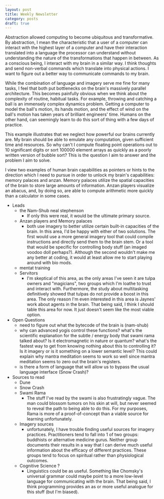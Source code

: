 ```yaml
---
layout: post
title: Weekly Newsletter
category: posts
draft: true
---
```

Abstraction allowed computing to become ubiquitous and transformative. By
abstraction, I mean the characteristic that a user of a computer can interact
with the highest layer of a computer and have their interaction translated into
a language the processor can understand without understanding the nature of
the transformations that happen in between. As a conscious being, I interact
with my brain in a similar way. I think thoughts and send non-verbal commands
which translate into physical actions. I want to figure out a better way to
communicate commands to my brain.

While the combination of language and imagery serve me fine for many tasks, I
feel that both put bottlenecks on the brain's massively parallel architecture.
This becomes painfully obvious when we think about the complexity of routine,
habitual tasks. For example, throwing and catching a ball is an immensely
complex dynamics problem. Getting a computer to model the ball's motion, its
hands motion, and the effect of wind on the ball's motion has taken years of
brilliant engineers' time. Humans on the other hand, can seemingly learn to do
this sort of thing with a few days of practice.

This example illustrates that we neglect how powerful our brains currently are.
My brain should be able to emulate any computation, given sufficient time and
resources. So why can't I compute floating point operations out to 10
significant digits or sort 100000 element arrays as quickly as a poorly written
version of bubble sort? This is the question I aim to answer and the problem I
aim to solve.

I view two examples of human brain capabilities as pointers or hints to the
direction which I need to pursue in order to unlock my brain's capabilities:
memory palaces and anzan. Memory palaces utilize the spatial capacities of the
brain to store large amounts of information. Anzan players visualize an abacus,
and, by doing so, are able to compute arithmetic more quickly than a calculator
in some cases. 

- Leads
    - the Nam-Shub neal stephenson
        - If only this were real, it would be the ultimate primary source.
    - Anzan players and Memory palaces
        - both use imagery to better utilize certain built-in capacities of the
            brain. In this area, I'd be happy with either of two solutions. The
            first would use a more general imagery tool that could compile
            instructions and directly send them to the brain stem. Or a tool
            that would be specific for controlling body stuff (an imaged voodoo
            doll perhaps?). Although the second wouldn't make me any better at
            coding, it would at least allow me to start playing around with bio
            mods.
    - mentat training
    - Servitors
        - I'm skeptical of this area, as the only areas I've seen it are tulpa
            owners and "magicians", two groups which I'm loathe to trust and
            interact with. Furthermore, the study about multitasking
            definitively showed that tulpas do not provide a boost in this area.
            The only reason I'm even interested in this area is Jaynes' work
            about agents in the brain. That being said, I think I should table
            this area for now. It just doesn't seem like the most viable option.
- Open Questions
    - need to figure out what the bytecode of the brain is (nam-shub)
    - why can advanced yogis control these functions? what's the scientific
            explanation for the subtle / energy body that swami rama talked
            about? Is it electromagnetic in nature or quantum? what's the
            fastest way to get from knowing nothing about this to controlling
            it? Is it imagery or is it something on a lower semantic level? This
            could explain why mantra meditation seems to work so well since
            mantra meditation seems to zero out the brain's registers.
    - is there a form of language that will allow us to bypass the usual
        language interface (Snow Crash)?
- Sources to read
    - Dune
    - Snow Crash
    - Swami Rama
        - The stuff I've read by the swami is also frustratingly vague. The man
            could blossom tumors on his skin at will, but never seemed to reveal
            the path to being able to do this. For my purposes, Rama is more of
            a proof-of-concept than a viable source for learning unfortunately.
    - Imagery sources
        - unfortunately, I have trouble finding useful sources for imagery
            practices. Practitioners tend to fall into 1 of two groups:
            buddhists or alternative medicine gurus. Neither group documents
            their results in a way that I can derive much useful information
            about the efficacy of different practices. These groups tend to
            focus on spiritual rather than physiological outcomes.
    - Cognitive Science ?
        - Linguistics could be as useful. Something like Chomsky's universal
            grammar could maybe point to a more low-level language for
            communicating with the brain. That being said, I think programming
            provides an as or more useful analogue for this stuff (but I'm
            biased).
